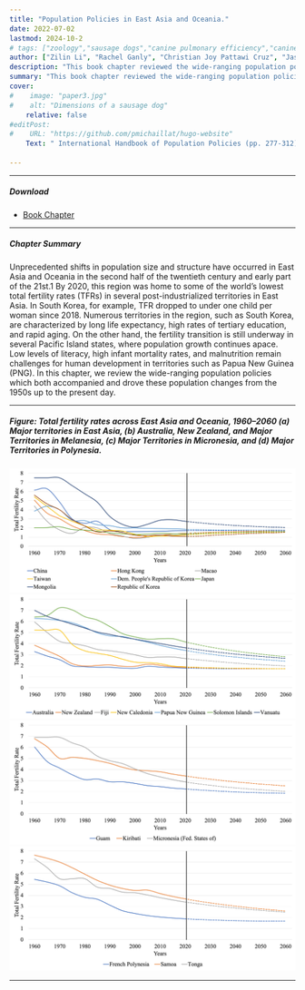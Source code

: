```yaml
---
title: "Population Policies in East Asia and Oceania." 
date: 2022-07-02
lastmod: 2024-10-2
# tags: ["zoology","sausage dogs","canine pulmonary efficiency","canine science","experimental zoology"]
author: ["Zilin Li", "Rachel Ganly", "Christian Joy Pattawi Cruz", "Jason Tsz Him Cheung", "Stuart Gietel-Basten"]
description: "This book chapter reviewed the wide-ranging population policies which both accompanied and drove these population changes from the 1950s up to the present day." 
summary: "This book chapter reviewed the wide-ranging population policies which both accompanied and drove these population changes from the 1950s up to the present day." 
cover:
#    image: "paper3.jpg"
#    alt: "Dimensions of a sausage dog"
    relative: false
#editPost:
#    URL: "https://github.com/pmichaillat/hugo-website"
    Text: " International Handbook of Population Policies (pp. 277-312)"

---
```


---

##### Download

+ [Book Chapter](bookchapter1.pdf)
<!-- + [Online appendix](appendix2.pdf)
+ [Code and data](https://github.com/pmichaillat/wunk) -->

---

##### Chapter Summary

Unprecedented shifts in population size and structure have occurred in East Asia and Oceania in the second half of the twentieth century and early part of the 21st.1 By 2020, this region was home to some of the world’s lowest total fertility rates (TFRs) in several post-industrialized territories in East Asia. In South Korea, for example, TFR dropped to under one child per woman since 2018. Numerous territories in the region, such as South Korea, are characterized by long life expectancy, high rates of tertiary education, and rapid aging. On the other hand, the fertility transition is still underway in several Pacific Island states, where population growth continues apace. Low levels of literacy, high infant mortality rates, and malnutrition remain challenges for human development in territories such as Papua New Guinea (PNG). In this chapter, we review the wide-ranging population policies which both accompanied and drove these population changes from the 1950s up to the present day.

---

##### Figure: Total fertility rates across East Asia and Oceania, 1960–2060 (a) Major territories in East Asia, (b) Australia, New Zealand, and Major Territories in Melanesia, (c) Major Territories in Micronesia, and (d) Major Territories in Polynesia.

![](bookchapter1A.jpg)
![](bookchapter1B.jpg)
![](bookchapter1C.jpg)
![](bookchapter1D.jpg)

---

<!--

##### Citation

Cheung, JTH., Tang, KC., & Koh, K. (2021). Geographic Clustering of Fast-Food Restaurants Around Secondary Schools in Hong Kong. Preventing Chronic Disease, 18, E56. PMID:34081576. [IF: 4.4]

```BibTeX
@article{PI04,
author = {Cheung, JTH., Tang, KC., & Koh, K. },
year = {2021},
title ={Geographic Clustering of Fast-Food Restaurants Around Secondary Schools in Hong Kong.},
journal = {Preventing Chronic Disease},
volume = {18},
# number = {2},
pages = {E56},
url = {https://www.cdc.gov/pcd/issues/2021/20_0601.htm}}
```

---

##### Related material

+ [Presentation slides](presentation2.pdf)
+ [Wikipedia entry](https://en.wikipedia.org/wiki/The_Finer_Points_of_Sausage_Dogs)

-->
